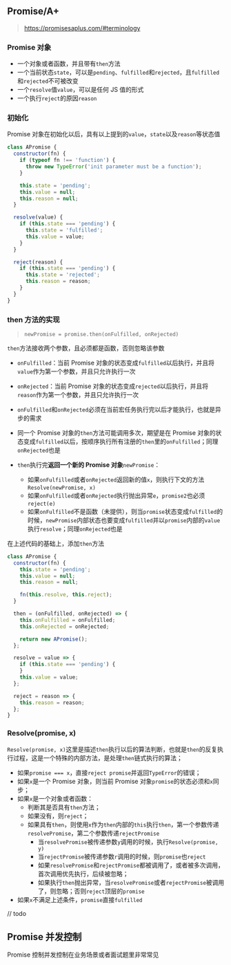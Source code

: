 ## Promise/A+

> https://promisesaplus.com/#terminology

### Promise 对象

- 一个对象或者函数，并且带有`then`方法
- 一个当前状态`state`，可以是`pending`、`fulfilled`和`rejected`，且`fulfilled`和`rejected`不可被改变
- 一个`resolve`值`value`，可以是任何 JS 值的形式
- 一个执行`reject`的原因`reason`

### 初始化

Promise 对象在初始化以后，具有以上提到的`value`，`state`以及`reason`等状态值

```js
class APromise {
  constructor(fn) {
    if (typeof fn !== 'function') {
      throw new TypeError('init parameter must be a function');
    }

    this.state = 'pending';
    this.value = null;
    this.reason = null;
  }

  resolve(value) {
    if (this.state === 'pending') {
      this.state = 'fulfilled';
      this.value = value;
    }
  }

  reject(reason) {
    if (this.state === 'pending') {
      this.state = 'rejected';
      this.reason = reason;
    }
  }
}
```

### then 方法的实现

> `newPromise = promise.then(onFulfilled, onRejected)`

`then`方法接收两个参数，且必须都是函数，否则忽略该参数

- `onFulfilled`：当前 Promise 对象的状态变成`fulfilled`以后执行，并且将`value`作为第一个参数，并且只允许执行一次
- `onRejected`：当前 Promise 对象的状态变成`rejected`以后执行，并且将`reason`作为第一个参数，并且只允许执行一次

- `onFulfilled`和`onRejected`必须在当前宏任务执行完以后才能执行，也就是异步的需求
- 同一个 Promise 对象的`then`方法可能调用多次，期望是在 Promise 对象的状态变成`fulfilled`以后，按顺序执行所有注册的`then`里的`onFulfilled`；同理`onRejected`也是
- `then`执行完**返回一个新的 Promise 对象**`newPromise`：
  - 如果`onFulfilled`或者`onRejected`返回新的值`x`，则执行下文的方法`Resolve(newPromise, x)`
  - 如果`onFulfilled`或者`onRejected`执行抛出异常`e`，`promise2`也必须`reject(e)`
  - 如果`onFulfilled`不是函数（未提供），则当`promise`状态变成`fulfilled`的时候，`newPromise`内部状态也要变成`fulfilled`并以`promise`内部的`value`执行`resolve`；同理`onRejected`也是

在上述代码的基础上，添加`then`方法

```js
class APromise {
  constructor(fn) {
    this.state = 'pending';
    this.value = null;
    this.reason = null;

    fn(this.resolve, this.reject);
  }

  then = (onFulfilled, onRejected) => {
    this.onFulfilled = onFulfilled;
    this.onRejected = onRejected;

    return new APromise();
  };

  resolve = value => {
    if (this.state === 'pending') {
    }
    this.value = value;
  };

  reject = reason => {
    this.reason = reason;
  };
}
```

### Resolve(promise, x)

`Resolve(promise, x)`这里是描述`then`执行以后的算法判断，也就是`then`的反复执行过程，这是一个特殊的内部方法，是处理`then`链式执行的算法；

- 如果`promise === x`，直接`reject promise`并返回`TypeError`的错误；
- 如果`x`是一个 Promise 对象，则当前 Promise 对象`promise`的状态必须和`x`同步；
- 如果`x`是一个对象或者函数：
  - 判断其是否具有`then`方法；
  - 如果没有，则`reject`；
  - 如果具有`then`，则使用`x`作为`then`内部的`this`执行`then`，第一个参数传递`resolvePromise`，第二个参数传递`rejectPromise`
    - 当`resolvePromise`被传递参数`y`调用的时候，执行`Resolve(promise, y)`
    - 当`rejectPromise`被传递参数`r`调用的时候，则`promise`也`reject`
    - 如果`resolvePromise`和`rejectPromise`都被调用了，或者被多次调用，首次调用优先执行，后续被忽略；
    - 如果执行`then`抛出异常，当`resolvePromise`或者`rejectPromise`被调用了，则忽略；否则`reject`顶层的`promise`
- 如果`x`不满足上述条件，`promise`直接`fulfilled`

// todo

## Promise 并发控制

Promise 控制并发控制在业务场景或者面试题里非常常见
